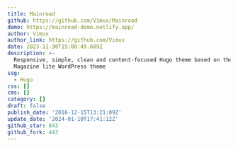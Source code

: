 ```yaml
---
title: Mainroad
github: https://github.com/Vimux/Mainroad
demo: https://mainroad-demo.netlify.app/
author: Vimux
author_link: https://github.com/Vimux
date: 2023-11-30T15:08:49.609Z
description: >-
  Responsive, simple, clean and content-focused Hugo theme based on the MH
  Magazine lite WordPress theme
ssg:
  - Hugo
css: []
cms: []
category: []
draft: false
publish_date: '2016-12-15T13:21:09Z'
update_date: '2024-01-10T17:41:12Z'
github_star: 843
github_fork: 443
---
```


